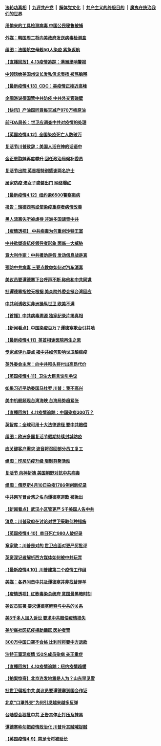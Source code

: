 ####  [法轮功真相](../../../../basic/blob/master/README.md?t=04132230) &nbsp;|&nbsp; [九评共产党](../../../../9ping.md/blob/master/README.md?t=04132230) &nbsp;|&nbsp; [解体党文化](../../../../jtdwh.md/blob/master/README.md?t=04132230)  &nbsp;|&nbsp; [共产主义的终极目的](../../../../gczydzjmd.md/blob/master/README.md?t=04132230) &nbsp;|&nbsp; [魔鬼在统治我们的世界](../../../../mgztzwmdsj.md/blob/master/README.md?t=04132230) 

#### [用偷来的工具检测病毒 中国公民秘鲁被捕](../pages/nsc418/n12027194.md?t=04132230) 

#### [外媒：韩国周二将向美政府发送病毒检测盒](../pages/nsc418/n12027049.md?t=04132230) 

#### [组图：法国航空母舰50人染疫 紧急返航](../pages/nsc418/n12026871.md?t=04132230) 

#### [【直播回放】4.13疫情追踪：满洲里响警报](../pages/nsc418/n12026894.md?t=04132230) 

#### [中领馆给美国州议长发私信求表扬 被骂脑残](../pages/nsc418/n12026823.md?t=04132230) 

#### [【最新疫情4.13】CDC：美疫情正接近高峰](../pages/nsc418/n12024712.md?t=04132230) 

#### [企图游说德国赞中共防疫 中共外交官碰壁](../pages/nsc418/n12025608.md?t=04132230) 

#### [【快讯】产油国同意每天减产970万桶原油](../pages/nsc418/n12025209.md?t=04132230) 

#### [前FDA局长：世卫应调查中共对疫情的处理](../pages/nsc418/n12025386.md?t=04132230) 

#### [【英国疫情4.12】全国染疫死亡人数破万](../pages/nsc418/n12025150.md?t=04132230) 

#### [复活节川普致辞：美国人活在神的话语中](../pages/nsc418/n12025100.md?t=04132230) 

#### [金正恩胞妹再度攀升 回任政治局候补委员](../pages/nsc418/n12024905.md?t=04132230) 

#### [复活节出院 英首相特别感谢两名护士](../pages/nsc418/n12025111.md?t=04132230) 

#### [居家防疫 澳女子盛装出门 网络爆红](../pages/nsc418/n12024646.md?t=04132230) 

#### [【最新疫情4.12】纽约逾6500警察患病](../pages/nsc418/n12020389.md?t=04132230) 

#### [报告：瑞德西韦或使染疫重症者病情改善](../pages/nsc418/n12024936.md?t=04132230) 

#### [黑人流离失所被虐待 非洲多国谴责中共](../pages/nsc418/n12024673.md?t=04132230) 

#### [【疫情透视】 中共病毒为何重创沙特王室](../pages/nsc418/n12024111.md?t=04132230) 

#### [中共欲塑造抗疫领导者形象 面临一大威胁](../pages/nsc418/n12024402.md?t=04132230) 

#### [意大利作家：中共援助是假 发动信息战是真](../pages/nsc418/n12006306.md?t=04132230) 

#### [预防中共病毒 三要点教你如何对汽车消毒](../pages/nsc418/n11945863.md?t=04132230) 

#### [美议员要谭德塞下台呼声不断 称他和中共同谋](../pages/nsc418/n12023568.md?t=04132230) 

#### [批谭德塞指控无根据 美众院外委会挺台湾回应](../pages/nsc418/n12023535.md?t=04132230) 

#### [中共利诱收买非洲操纵世卫 欧美不满](../pages/nsc418/n12023523.md?t=04132230) 

#### [【首播】中共病毒溯源 独家纪录片揭真相](../pages/nsc418/n12021942.md?t=04132230) 

#### [【新闻看点】中国染疫百万？谭德塞欺台引井喷](../pages/nsc418/n12023195.md?t=04132230) 

#### [【最新疫情4.11】英首相谢医院再生之恩](../pages/nsc418/n12021395.md?t=04132230) 

#### [专家点评九要点 揭中共如何影响世卫酿瘟疫](../pages/nsc418/n12020902.md?t=04132230) 

#### [英外委会主席：向中共叩头将付出高昂代价](../pages/nsc418/n12023009.md?t=04132230) 

#### [【英国疫情4·11】卫生大臣言论引争议](../pages/nsc418/n12023067.md?t=04132230) 

#### [如果习近平助委国马杜罗 川普：我不高兴](../pages/nsc418/n12023020.md?t=04132230) 

#### [美中机舰频现台湾海峡 台海局势趋紧张](../pages/nsc418/n12022884.md?t=04132230) 

#### [【直播回放】4.11疫情追踪：中国染疫300万？](../pages/nsc418/n12022682.md?t=04132230) 

#### [英智库：全球可用十大法律途径 要中共赔偿](../pages/nsc418/n12021377.md?t=04132230) 

#### [组图：欧洲多国复活节假期持续封城防疫](../pages/nsc418/n12022416.md?t=04132230) 

#### [应关键客户需求 波音将召回部分员工复工](../pages/nsc418/n12022504.md?t=04132230) 

#### [组图：印尼防疫升级 限制群聚活动](../pages/nsc418/n12022096.md?t=04132230) 

#### [复活节 向神祈祷 美国朝野对抗中共病毒](../pages/nsc418/n12018246.md?t=04132230) 

#### [组图：俄罗斯4月10日染疫1786例创新纪录](../pages/nsc418/n12020253.md?t=04132230) 

#### [中共网军冒台湾之名向谭德塞道歉 被揪出](../pages/nsc418/n12021163.md?t=04132230) 

#### [【新闻看点】武汉小区管更严 5千美国人告中共](../pages/nsc418/n12020890.md?t=04132230) 

#### [消息：川普政府在讨论对世卫采取何种措施](../pages/nsc418/n12021257.md?t=04132230) 

#### [【英国疫情4·10】单日死亡980人破纪录](../pages/nsc418/n12020903.md?t=04132230) 

#### [章家敦：川普是对的 世卫应面对更严厉批评](../pages/nsc418/n12020417.md?t=04132230) 

#### [英资深记者解析西方媒体如何被中共玩弄](../pages/nsc418/n12020691.md?t=04132230) 

#### [【最新疫情4.10】川普建第二个疫情工作组](../pages/nsc418/n12015830.md?t=04132230) 

#### [美媒：各界问责中共及谭德塞并非找替罪羊](../pages/nsc418/n12020764.md?t=04132230) 

#### [【疫情透视】红歌毒染总统府 意国最黑暗时刻](../pages/nsc418/n12020678.md?t=04132230) 

#### [美议员联署 要求谭德塞解释与中共的关系](../pages/nsc418/n12020472.md?t=04132230) 

#### [美5千多人加入诉讼 要求中共赔偿疫情损失](../pages/nsc418/n12020585.md?t=04132230) 

#### [美华裔社区抗疫捐助踊跃 医护者赞](../pages/nsc418/n12020397.md?t=04132230) 

#### [300万中国口罩不合格 比利时将要中方退款](../pages/nsc418/n12020015.md?t=04132230) 

#### [沙特王室现疫情 150名成员染病 亲王重症](../pages/nsc418/n12019927.md?t=04132230) 

#### [【直播回放】4.10疫情追踪：纽约疫情趋缓](../pages/nsc418/n12019812.md?t=04132230) 

#### [【拍案惊奇】北京连发地震是人为？山东罕见雪](../pages/nsc418/n12018467.md?t=04132230) 

#### [批世卫偏袒中共 美议员要谭德塞到国会作证](../pages/nsc418/n12018619.md?t=04132230) 

#### [北京“口罩外交”为何引发越来越多反弹](../pages/nsc418/n12018113.md?t=04132230) 

#### [台陆委会狠批中共 正告其停止打压及抹黑](../pages/nsc418/n12018048.md?t=04132230) 

#### [谭德塞称勿把疫情政治化 川普斥其贼喊捉贼](../pages/nsc418/n12017580.md?t=04132230) 

#### [【英国疫情4·9】禁足令将被延长](../pages/nsc418/n12017921.md?t=04132230) 

